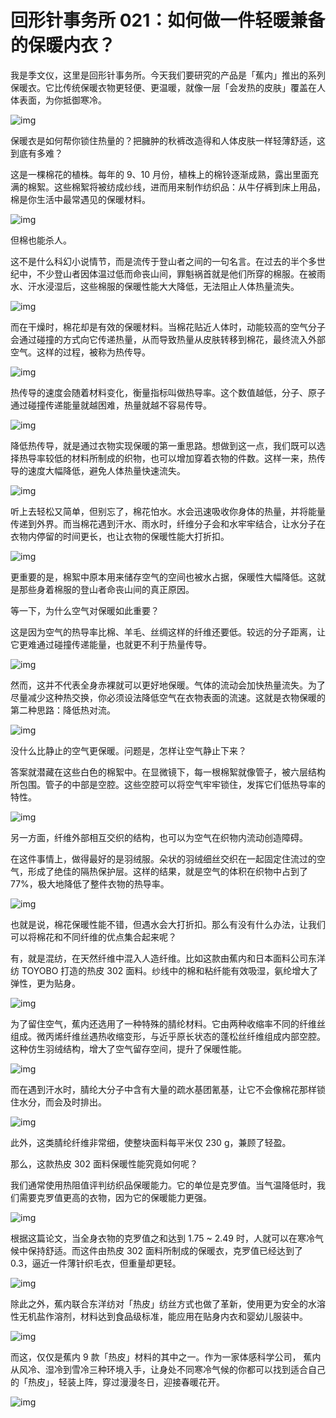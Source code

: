 # 回形针事务所 021：如何做一件轻暖兼备的保暖内衣？

我是季文仪，这里是回形针事务所。今天我们要研究的产品是「蕉内」推出的系列保暖衣。它比传统保暖衣物更轻便、更温暖，就像一层「会发热的皮肤」覆盖在人体表面，为你抵御寒冷。

![img](https://cdn.jsdelivr.net/gh/just-prog/static/img/202108282202497.jpeg)

保暖衣是如何帮你锁住热量的？把臃肿的秋裤改造得和人体皮肤一样轻薄舒适，这到底有多难？

这是一棵棉花的植株。每年的 9、10 月份，植株上的棉铃逐渐成熟，露出里面充满的棉絮。这些棉絮将被纺成纱线，进而用来制作纺织品：从牛仔裤到床上用品，棉是你生活中最常遇见的保暖材料。

![img](https://cdn.jsdelivr.net/gh/just-prog/static/img/202108282201829.jpeg)

但棉也能杀人。

这不是什么科幻小说情节，而是流传于登山者之间的一句名言。在过去的半个多世纪中，不少登山者因体温过低而命丧山间，罪魁祸首就是他们所穿的棉服。在被雨水、汗水浸湿后，这些棉服的保暖性能大大降低，无法阻止人体热量流失。

![img](https://cdn.jsdelivr.net/gh/just-prog/static/img/202108282201811.jpeg)

而在干燥时，棉花却是有效的保暖材料。当棉花贴近人体时，动能较高的空气分子会通过碰撞的方式向它传递热量，从而导致热量从皮肤转移到棉花，最终流入外部空气。这样的过程，被称为热传导。

![img](https://cdn.jsdelivr.net/gh/just-prog/static/img/202108282201405.gif)

热传导的速度会随着材料变化，衡量指标叫做热导率。这个数值越低，分子、原子通过碰撞传递能量就越困难，热量就越不容易传导。

![img](https://cdn.jsdelivr.net/gh/just-prog/static/img/202108282202457.jpeg)

降低热传导，就是通过衣物实现保暖的第一重思路。想做到这一点，我们既可以选择热导率较低的材料所制成的织物，也可以增加穿着衣物的件数。这样一来，热传导的速度大幅降低，避免人体热量快速流失。

![img](https://cdn.jsdelivr.net/gh/just-prog/static/img/202108282201831.jpeg)

听上去轻松又简单，但别忘了，棉花怕水。水会迅速吸收你身体的热量，并将能量传递到外界。而当棉花遇到汗水、雨水时，纤维分子会和水牢牢结合，让水分子在衣物内停留的时间更长，也让衣物的保暖性能大打折扣。

![img](https://cdn.jsdelivr.net/gh/just-prog/static/img/202108282201860.jpeg)

更重要的是，棉絮中原本用来储存空气的空间也被水占据，保暖性大幅降低。这就是那些身着棉服的登山者命丧山间的真正原因。

等一下，为什么空气对保暖如此重要？

这是因为空气的热导率比棉、羊毛、丝绸这样的纤维还要低。较远的分子距离，让它更难通过碰撞传递能量，也就更不利于热量传导。

![img](https://cdn.jsdelivr.net/gh/just-prog/static/img/202108282202882.jpeg)

然而，这并不代表全身赤裸就可以更好地保暖。气体的流动会加快热量流失。为了尽量减少这种热交换，你必须设法降低空气在衣物表面的流速。这就是衣物保暖的第二种思路：降低热对流。

![img](https://cdn.jsdelivr.net/gh/just-prog/static/img/202108282202973.jpeg)

没什么比静止的空气更保暖。问题是，怎样让空气静止下来？

答案就潜藏在这些白色的棉絮中。在显微镜下，每一根棉絮就像管子，被六层结构所包围。管子的中部是空腔。这些空腔可以将空气牢牢锁住，发挥它们低热导率的特性。

![img](https://cdn.jsdelivr.net/gh/just-prog/static/img/202108282201032.jpeg)

另一方面，纤维外部相互交织的结构，也可以为空气在织物内流动创造障碍。

在这件事情上，做得最好的是羽绒服。朵状的羽绒细丝交织在一起固定住流过的空气，形成了绝佳的隔热保护层。这样的结果，就是空气的体积在织物中占到了 77%，极大地降低了整件衣物的热导率。

![img](https://cdn.jsdelivr.net/gh/just-prog/static/img/202108282201231.jpeg)

也就是说，棉花保暖性能不错，但遇水会大打折扣。那么有没有什么办法，让我们可以将棉花和不同纤维的优点集合起来呢？

有，就是混纺，在天然纤维中混入人造纤维。比如这款由蕉内和日本面料公司东洋纺 TOYOBO 打造的热皮 302 面料。纱线中的棉和粘纤能有效吸湿，氨纶增大了弹性，更为贴身。

![img](https://cdn.jsdelivr.net/gh/just-prog/static/img/202108282201933.jpeg)

为了留住空气，蕉内还选用了一种特殊的腈纶材料。它由两种收缩率不同的纤维丝组成。微丙烯纤维丝遇热收缩变形，与近乎原长状态的蓬松丝纤维组成内部空腔。这种仿生羽绒结构，增大了空气留存空间，提升了保暖性能。

![img](https://cdn.jsdelivr.net/gh/just-prog/static/img/202108282201503.gif)

而在遇到汗水时，腈纶大分子中含有大量的疏水基团氰基，让它不会像棉花那样锁住水分，而会及时排出。

![img](https://cdn.jsdelivr.net/gh/just-prog/static/img/202108282201866.gif)

此外，这类腈纶纤维非常细，使整块面料每平米仅 230 g，兼顾了轻盈。

那么，这款热皮 302 面料保暖性能究竟如何呢？

我们通常使用热阻值评判纺织品保暖能力。它的单位是克罗值。当气温降低时，我们需要克罗值更高的衣物，因为它的保暖能力更强。

![img](https://cdn.jsdelivr.net/gh/just-prog/static/img/202108282201395.jpeg)

根据这篇论文，当全身衣物的克罗值之和达到 1.75 ~ 2.49 时，人就可以在寒冷气候中保持舒适。而这件由热皮 302 面料所制成的保暖衣，克罗值已经达到了 0.3，逼近一件薄针织毛衣，但重量却更轻。

![img](https://cdn.jsdelivr.net/gh/just-prog/static/img/202108282201551.jpeg)

除此之外，蕉内联合东洋纺对「热皮」纺丝方式也做了革新，使用更为安全的水溶性无机盐作溶剂，材料达到食品级标准，能应用在贴身内衣和婴幼儿服装中。

![img](https://cdn.jsdelivr.net/gh/just-prog/static/img/202108282201673.jpeg)

而这，仅仅是蕉内 9 款「热皮」材料的其中之一。作为一家体感科学公司， 蕉内从风冷、湿冷到雪冷三种环境入手，让身处不同寒冷气候的你都可以找到适合自己的「热皮」，轻装上阵，穿过漫漫冬日，迎接春暖花开。

![img](https://cdn.jsdelivr.net/gh/just-prog/static/img/202108282203142.jpeg)